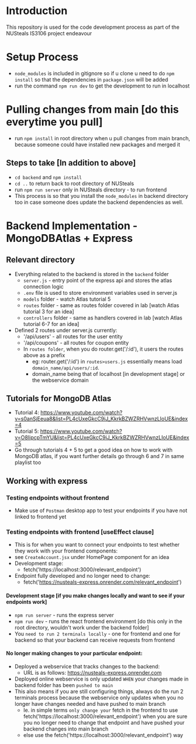# Introduction
This repository is used for the code development process as part of the NUSteals IS3106  project endeavour

# Setup Process
- `node_modules` is included in gitignore so if u clone u need to do `npm install` so that the dependencies in `package.json` will be added
- run the command `npm run dev` to get the development to run in localhost

# Pulling changes from main [do this everytime you pull]
- run `npm install` in root directory when u pull changes from main branch, because someone could have installed new packages and merged it
  
## Steps to take [In addition to above]
- `cd backend` and `npm install`
- `cd ..` to return back to root directory of NUSteals
- run `npm run server` only in NUSteals directory - to run frontend
- This process is so that you install the `node_modules` in backend directory too in case someone does update the backend dependencies as well.

# Backend Implementation - MongoDBAtlas + Express
## Relevant directory
- Everything related to the backend is stored in the `backend` folder
    - `server.js` - entry point of the express api and stores the atlas connection logic
    - `.env` file is used to store environment variables used in server.js
    - `models` folder - watch Atlas tutorial 5
    - `routes` folder - same as routes folder covered in lab [watch Atlas tutorial 3 for an idea]
    - `controllers` folder - same as handlers covered in lab [watch Atlas tutorial 6-7 for an idea]
- Defined 2 routes under server.js currently:
  - '/api/users' - all routes for the user entity
  - '/api/coupons' - all routes for coupon entity
  - In `routes folder`, when you do router.get('/:id'), it users the routes above as a prefix
    - eg: router.get('/:id') in `routes>users.js` essentially means load `domain_name/api/users/:id`.
    - domain_name being that of localhost [in development stage] or the webservice domain 

## Tutorials for MongoDB Atlas
- Tutorial 4: https://www.youtube.com/watch?v=s0anSjEeua8&list=PL4cUxeGkcC9iJ_KkrkBZWZRHVwnzLIoUE&index=4
- Tutorial 5: https://www.youtube.com/watch?v=O8IipcpTmYU&list=PL4cUxeGkcC9iJ_KkrkBZWZRHVwnzLIoUE&index=5
- Go through tutorials 4 + 5 to get a good idea on how to work with MongoDB atlas, if you want further details go through 6 and 7 in same playlist too

## Working with express

### Testing endpoints without frontend
- Make use of `Postman` desktop app to test your endpoints if you have not linked to frontend yet

### Testing endpoints with frontend [useEffect clause]
- This is for when you want to connect your endpoints to test whether they work with your frontend components:
- see `CreateAccount.jsx` under HomePage component for an idea 
- Development stage:
    - fetch('https://localhost:3000/relevant_endpoint')
- Endpoint fully developed and no longer need to change:
    - fetch('https://nusteals-express.onrender.com/relevant_endpoint')

#### Development stage [if you make changes locally and want to see if your endpoints work]
- `npm run server` - runs the express server 
- `npm run dev` - runs the react frontend environment [do this only in the root directory, wouldn't work under the backend folder]
- You `need to run 2 terminals locally` - one for frontend and one for backend so that your backend can receive requests from frontend

#### No longer making changes to your particular endpoint:
- Deployed a webservice that tracks changes to the backend:
  - URL is as follows: https://nusteals-express.onrender.com
- Deployed online webservice is only updated `WHEN` your changes made in backend folder has been `pushed to main`
- This also means if you are still configuring things, always do the run 2 terminals process because the webservice only updates when you no longer have changes needed and have pushed to main branch
    - Ie. in simple terms `only change your` fetch in the frontend to use fetch('https://localhost:3000/relevant_endpoint') when you are sure you no longer need to change that endpoint and have pushed your backend changes into main branch
    -  else use the fetch('https://localhost:3000/relevant_endpoint') way
